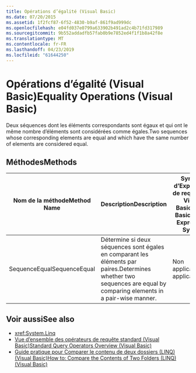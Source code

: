```yaml
---
title: Opérations d’égalité (Visual Basic)
ms.date: 07/20/2015
ms.assetid: 1f2fcf87-6f52-4830-b9af-861f9ad999dc
ms.openlocfilehash: e04fd037e0799a633902b491ad2c4b71fd317989
ms.sourcegitcommit: 9b552addadfb57fab0b9e7852ed4f1f1b8a42f8e
ms.translationtype: MT
ms.contentlocale: fr-FR
ms.lasthandoff: 04/23/2019
ms.locfileid: "61644250"
---
```

# <a name="equality-operations-visual-basic"></a><span data-ttu-id="82220-102">Opérations d’égalité (Visual Basic)</span><span class="sxs-lookup"><span data-stu-id="82220-102">Equality Operations (Visual Basic)</span></span>
<span data-ttu-id="82220-103">Deux séquences dont les éléments correspondants sont égaux et qui ont le même nombre d’éléments sont considérées comme égales.</span><span class="sxs-lookup"><span data-stu-id="82220-103">Two sequences whose corresponding elements are equal and which have the same number of elements are considered equal.</span></span>  
  
## <a name="methods"></a><span data-ttu-id="82220-104">Méthodes</span><span class="sxs-lookup"><span data-stu-id="82220-104">Methods</span></span>  
  
|<span data-ttu-id="82220-105">Nom de la méthode</span><span class="sxs-lookup"><span data-stu-id="82220-105">Method Name</span></span>|<span data-ttu-id="82220-106">Description</span><span class="sxs-lookup"><span data-stu-id="82220-106">Description</span></span>|<span data-ttu-id="82220-107">Syntaxe d’Expression de requête de Visual Basic</span><span class="sxs-lookup"><span data-stu-id="82220-107">Visual Basic Query Expression Syntax</span></span>|<span data-ttu-id="82220-108">Informations complémentaires</span><span class="sxs-lookup"><span data-stu-id="82220-108">More Information</span></span>|  
|-----------------|-----------------|------------------------------------------|----------------------|  
|<span data-ttu-id="82220-109">SequenceEqual</span><span class="sxs-lookup"><span data-stu-id="82220-109">SequenceEqual</span></span>|<span data-ttu-id="82220-110">Détermine si deux séquences sont égales en comparant les éléments par paires.</span><span class="sxs-lookup"><span data-stu-id="82220-110">Determines whether two sequences are equal by comparing elements in a pair-wise manner.</span></span>|<span data-ttu-id="82220-111">Non applicable.</span><span class="sxs-lookup"><span data-stu-id="82220-111">Not applicable.</span></span>|<xref:System.Linq.Enumerable.SequenceEqual%2A?displayProperty=nameWithType><br /><br /> <xref:System.Linq.Queryable.SequenceEqual%2A?displayProperty=nameWithType>|  
  
## <a name="see-also"></a><span data-ttu-id="82220-112">Voir aussi</span><span class="sxs-lookup"><span data-stu-id="82220-112">See also</span></span>

- <xref:System.Linq>
- [<span data-ttu-id="82220-113">Vue d’ensemble des opérateurs de requête standard (Visual Basic)</span><span class="sxs-lookup"><span data-stu-id="82220-113">Standard Query Operators Overview (Visual Basic)</span></span>](../../../../visual-basic/programming-guide/concepts/linq/standard-query-operators-overview.md)
- [<span data-ttu-id="82220-114">Guide pratique pour Comparer le contenu de deux dossiers (LINQ) (Visual Basic)</span><span class="sxs-lookup"><span data-stu-id="82220-114">How to: Compare the Contents of Two Folders (LINQ) (Visual Basic)</span></span>](../../../../visual-basic/programming-guide/concepts/linq/how-to-compare-the-contents-of-two-folders-linq.md)
